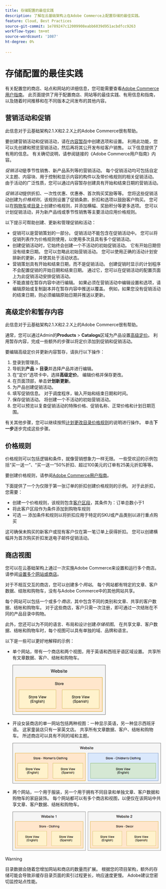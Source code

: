 ```yaml
---
title: 存储配置的最佳实践
description: 了解在云基础架构上在Adobe Commerce上配置存储的最佳实践。
feature: Cloud, Best Practices
source-git-commit: 1e789247c12009908eabb6039d951acbdfcc9263
workflow-type: tm+mt
source-wordcount: '1087'
ht-degree: 0%

---
```


# 存储配置的最佳实践

有关配置您的商店、站点和网站的详细信息，您可能需要查看[Adobe Commerce用户指南](https://experienceleague.adobe.com/docs/commerce-admin/user-guides/home.html)。 此页面提供了用于配置商店、网站等的最佳实践、有用信息和指南，以及随着时间推移和在不同版本之间发布的其他内容。

## 营销活动和促销

此信息对于云基础架构2.1.X和2.2.X上的Adobe Commerce很有帮助。

要创建营销活动和促销活动，请在[内容暂存](https://experienceleague.adobe.com/docs/commerce-admin/content-design/staging/content-staging.html)中创建选项和设置。 利用此功能，您可以先创建和预览营销活动，然后再将其公开发布给客户销售。 以下信息提供了有用的信息。 有关确切说明，请参阅链接的《Adobe Commerce用户指南》内容。

_促销活动_&#x200B;是季节性销售、新产品系列等的营销活动。 每个促销活动均可包括自定义主题、内容块、用于控制和显示内容的构件以及带价格规则的相关促销活动。 由于活动的广泛性质，您可以通过内容暂存创建具有开始和结束日期的营销活动。

_促销活动_&#x200B;提供折扣、一次性优惠、优惠券、首次购买奖励等等。 您将这些促销活动创建为&#x200B;_价格规则_，该规则设置了促销条款、折扣和选项以鼓励客户购买。 您可以在[购物车](https://experienceleague.adobe.com/docs/commerce-admin/marketing/promotions/cart-rules/price-rules-cart.html)或[目录](https://experienceleague.adobe.com/docs/commerce-admin/marketing/promotions/catalog-rules/price-rules-catalog.html)上创建价格规则，并添加横幅、奖励积分等更多选项。 您可以计划促销活动，并为新产品线或季节性销售等主要活动应用价格规则。

以下提示可帮助创建、更新和管理促销和活动：

* 促销可以是营销策划的一部分。 促销活动不能包含在促销活动中。 您可以将促销列表作为价格规则使用，以使用多次且具有多个促销活动。
* 创建促销活动时，它始终会创建一个不活动的初始促销活动。 它有开始日期但没有结束日期。 您可以忽略此初始营销活动。 您可以使用正确的活动计划安排新的更新，并使其处于活动状态。
* 营销策划具有开始和结束日期，而不是促销活动。 创建促销时显示的计划程序不会配置促销的开始日期和结束日期。 通过它，您可以在促销活动的配置页面上为此促销活动安排促销活动。
* 不能直接在暂存内容中进行编辑。 如果必须在营销活动中编辑设置和选项，请编辑原始或复制副本并在暂存内容中推送以覆盖。 例如，如果您没有促销活动的结束日期，则必须编辑原始日期并推送以更新。

## 高级定价和暂存内容

此信息对于云基础架构2.1.X和2.2.X上的Adobe Commerce很有帮助。

通常，您可以通过Admin的&#x200B;**Products** > **Catalogs**&#x200B;区域为产品设置[高级定价](https://experienceleague.adobe.com/docs/commerce-admin/catalog/products/pricing/pricing-advanced.html)。 利用暂存内容，完成一些额外的步骤以将定价添加到促销和促销活动。

要编辑高级定价并更新内容暂存，请执行以下操作：

1. 登录到管理员。
1. 导航到&#x200B;**产品** > **目录**&#x200B;并选择产品并进行编辑。
1. 在“定价”选项卡中，选择&#x200B;**高级定价**。 编辑价格并保存更改。
1. 在页面顶部，单击&#x200B;**计划新更新**。
1. 为产品创建促销活动。
1. 填写促销信息。 对于调度程序，输入开始和结束日期和时间。
1. 保存促销活动。 将创建一个不活动的初始营销活动。
1. 您可以预览以复查促销活动的特殊价格、促销名称、正常价格和计划日期范围。

有关其他步骤，您可以继续按照[计划更改目录价格规则](https://experienceleague.adobe.com/docs/commerce-admin/marketing/promotions/catalog-rules/price-rule-catalog-scheduled-changes.html)的说明进行操作。 单击&#x200B;**下一步**&#x200B;逐步完成这些步骤。

## 价格规则

价格规则可以包括逻辑和条件，就像营销想象力一样无限。 一些受欢迎的示例包括“买一送一”、“买一送一”50%折扣、超过100美元的订单有25美元折扣等等。

要创建价格规则，请参阅[Adobe Commerce用户指南](https://experienceleague.adobe.com/docs/commerce-admin/marketing/promotions/catalog-rules/price-rules-catalog-create.html)。

下面提供了一个为仅限于第一张订单的折扣创建价格规则的示例。 对于此折扣，您需要：

* 创建一个价格规则，该规则包含[客户区段](https://experienceleague.adobe.com/en/docs/commerce-admin/customers/segments/customer-segment-price-rule)，其条件为：订单总数小于1
* 将此客户区段作为条件添加到购物车规则
* 可选 — 添加条件和规则以将折扣应用于特定的SKU或产品类别以进行重点购买

这可确保未购买的新客户或现有客户仅在第一笔订单上获得折扣。 您可以创建横幅并为首次购买折扣发送电子邮件促销活动。

## 商店视图

您可以在云基础架构上通过一次实施Adobe Commerce来设置和运行多个商店。 请参阅[设置多个网站或商店](multiple-sites.md)。

对于不相互交互的商店，您可以创建多个&#x200B;_网站_。 每个网站都有特定的文章、客户数据、结账和购物车，没有与Adobe Commerce中的其他网站共享。

每个网站可以包括一个或多个&#x200B;_商店_，其中包含不同的类别和文章、共享的客户数据、结帐和购物车。 对于这些商店，客户只需一次注册，即可通过一次结账在不同的产品目录中购物。

此外，您还可以为不同的语言、布局和设计创建&#x200B;_存储视图_。 在共享文章、客户数据、结帐和购物车时，每个视图可以具有单独的域、品牌和语言。

以下是一些可以更好地解释的示例：

* 单个网站，带有一个商店和两个视图，用于英语和西班牙语区域设置。 共享所有文章数据、客户、结帐和购物车。

  ![存储示例1](../../assets/example-store1.png)

* 开设女装商店的单一网站包括两种视图：一种显示英语，另一种显示西班牙语。 这家童装店只有一家英文店。 共享所有文章数据、客户、结帐和购物车。 所述商店可以具有不同的域和主题。

  ![存储示例2](../../assets/example-store2.png)

* 两个网站，一个用于服装，另一个用于拥有不同目录和单独文章、客户数据和购物车的家庭装饰。 每个网站都可以有多个商店和视图，以便仅在该网站中共享文章、客户数据、结帐和购物车。

  ![存储示例3](../../assets/example-store3.png)

>[!WARNING]
>
>目录数据会随着您增加网站和商店的数量而扩展。 根据您的项目架构，额外的存储可能会导致非缓存目录页面的索引过程更长，响应速度更慢。 Adobe建议您密切监控站点性能。
